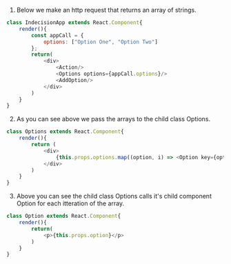 1. Below we make an http request that returns an array of strings.
```js
class IndecisionApp extends React.Component{
    render(){
        const appCall = {
            options: ["Option One", "Option Two"]
        };
        return(
            <div>
                <Action/>
                <Options options={appCall.options}/>
                <AddOption/>
            </div>
        )
    }
}
```
2. As you can see above we pass the arrays to the child class Options.
```js
class Options extends React.Component{
    render(){
        return (
            <div>
                {this.props.options.map((option, i) => <Option key={option + i} option={option}/>)}
            </div>
        )
    }
}
```
3. Above you can see the child class Options calls it's child component Option for each itteration of the array.
```js
class Option extends React.Component{
    render(){
        return(
            <p>{this.props.option}</p>
        )
    }
}
```
